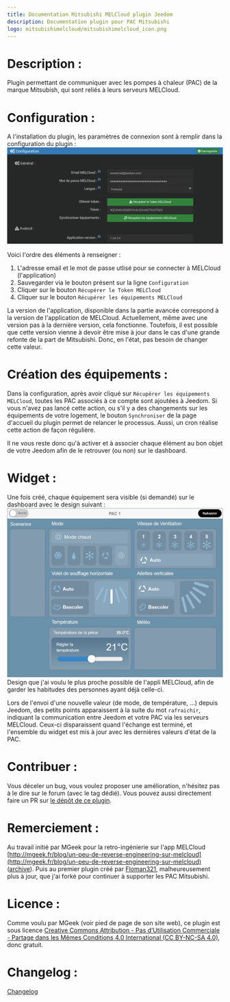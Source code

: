 ```yaml
---
title: Documentation Mitsubishi MELCloud plugin Jeedom
description: Documentation plugin pour PAC Mitsubishi
logo: mitsubishimelcloud/mitsubishimelcloud_icon.png
---
```


# Description&nbsp;:

Plugin permettant de communiquer avec les pompes à chaleur (PAC) de la marque Mitsubish, qui sont reliés à leurs serveurs MELCloud.

# Configuration&nbsp;:
A l'installation du plugin, les paramètres de connexion sont à remplir dans la configuration du plugin&nbsp;:
![configuration](./Configuration.png?raw=true)

Voici l'ordre des éléments à renseigner&nbsp;:
1. L'adresse email et le mot de passe utlisé pour se connecter à MELCloud (l'application)
2. Sauvegarder via le bouton présent sur la ligne `Configuration`
3. Cliquer sur le bouton `Récupérer le Token MELCloud`
4. Cliquer sur le bouton `Récupérer les équipements MELCloud`

La version de l'application, disponible dans la partie avancée correspond à la version de l'application de MELCloud. Actuellement, même avec une version pas à la dernière version, cela fonctionne. Toutefois, il est possible que cette version vienne à devoir être mise à jour dans le cas d'une grande refonte de la part de Mitsubishi.
Donc, en l'état, pas besoin de changer cette valeur.

# Création des équipements&nbsp;:
Dans la configuration, après avoir cliqué sur `Récupérer les équipements MELCloud`, toutes les PAC associés à ce compte sont ajoutées à Jeedom.
Si vous n'avez pas lancé cette action, ou s'il y a des changements sur les équipements de votre logement, le bouton `Synchroniser` de la page d'accueil du plugin permet de relancer le processus. Aussi, un cron réalise cette action de façon régulière.

Il ne vous reste donc qu'à activer et à associer chaque élément au bon objet de votre Jeedom afin de le retrouver (ou non) sur le dashboard.

# Widget&nbsp;:
Une fois créé, chaque équipement sera visible (si demandé) sur le dashboard avec le design suivant&nbsp;:
![widget](./Widget.png?raw=true)
Design que j'ai voulu le plus proche possible de l'appli MELCloud, afin de garder les habitudes des personnes ayant déjà celle-ci.

Lors de l'envoi d'une nouvelle valeur (de mode, de température, ...) depuis Jeedom, des petits points apparaissent à la suite du mot `rafraichir`, indiquant la communication entre Jeedom et votre PAC via les serveurs MELCloud. Ceux-ci disparaissent quand l'échange est terminé, et l'ensemble du widget est mis à jour avec les dernières valeurs d'état de la PAC.

# Contribuer&nbsp;:
Vous déceler un bug, vous voulez proposer une amélioration, n'hésitez pas à le dire sur le forum (avec le tag dédié). Vous pouvez aussi directement faire un PR sur [le dépôt de ce plugin](https://github.com/DuchkPy/mitsubishimelcloud).

# Remerciement&nbsp;:
Au travail initié par MGeek pour la retro-ingénierie sur l'app MELCloud [http://mgeek.fr/blog/un-peu-de-reverse-engineering-sur-melcloud](http://mgeek.fr/blog/un-peu-de-reverse-engineering-sur-melcloud) ([archive](https://web.archive.org/web/20220120005605/http://mgeek.fr/blog/un-peu-de-reverse-engineering-sur-melcloud)).
Puis au premier plugin créé par [Floman321](https://github.com/floman321/melcloud), malheureusement plus à jour, que j'ai forké pour continuer à supporter les PAC Mitsubishi.

# Licence&nbsp;:
Comme voulu par MGeek (voir pied de page de son site web), ce plugin est sous licence [Creative Commons Attribution - Pas d’Utilisation Commerciale - Partage dans les Mêmes Conditions 4.0 International (CC BY-NC-SA 4.0)](https://creativecommons.org/licenses/by-nc-sa/4.0/deed.fr), donc gratuit.

# Changelog&nbsp;:
[Changelog](./changelog.md)